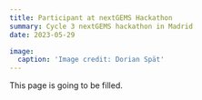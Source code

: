 ```yaml
---
title: Participant at nextGEMS Hackathon
summary: Cycle 3 nextGEMS hackathon in Madrid
date: 2023-05-29

image:
  caption: 'Image credit: Dorian Spät'
---
```


This page is going to be filled.
